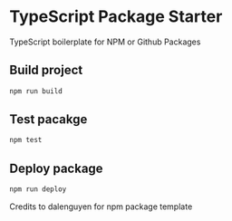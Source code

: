 # TypeScript Package Starter

TypeScript boilerplate for NPM or Github Packages

## Build project

```sh
npm run build
```

## Test pacakge

```sh
npm test
```

## Deploy package

```sh
npm run deploy
```

Credits to dalenguyen for npm package template